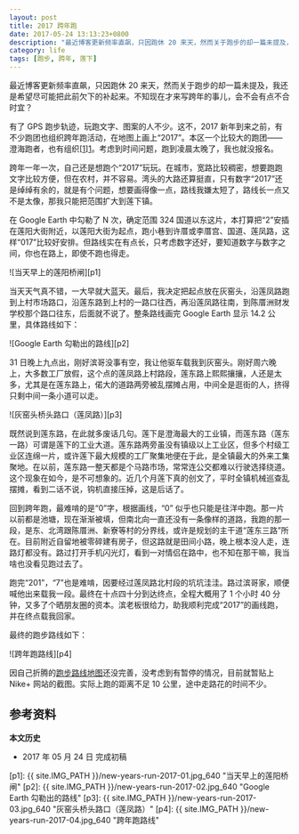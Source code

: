 ```yaml
---
layout: post
title: 2017 跨年跑
date: 2017-05-24 13:13:23+0800
description: "最近博客更新频率直飙，只因跑休 20 来天，然而关于跑步的却一篇未提及，我还是希望尽可能把此前欠下的补起来。不知现在才来写跨年的事儿，会不会有点不合时宜？"
category: life
tags: [跑步, 跨年, 莲下]
---
```


最近博客更新频率直飙，只因跑休 20 来天，然而关于跑步的却一篇未提及，我还是希望尽可能把此前欠下的补起来。不知现在才来写跨年的事儿，会不会有点不合时宜？

有了 GPS 跑步轨迹，玩跑文字、图案的人不少。这不，2017 新年到来之前，有不少跑团也组织跨年跑活动，在地图上画上“2017”。本区一个比较大的跑团——澄海跑者，也有组织[[1]][1]。考虑到时间问题，跑到凌晨太晚了，我也就没报名。

跨年一年一次，自己还是想跑个“2017”玩玩。在城市，宽路比较稠密，想要跑跑文字比较方便，但在农村，并不容易。湾头的大路还算挺直，只有数字“2017”还是绰绰有余的，就是有个问题，想要画得像一点，路线我嫌太短了，路线长一点又不是太像，那我只能把范围扩大到莲下镇。

在 Google Earth 中勾勒了 N 次，确定范围 324 国道以东这片，本打算把“2”安插在莲阳大街附近，以莲阳大街为起点，跑小巷到许厝或李厝宫、国道、莲凤路，这样“017”比较好安排。但路线实在有点长，只考虑数字还好，要知道数字与数字之间，你也在路上，即使不跑也得走。

![当天早上的莲阳桥闸][p1]

当天天气真不错，一大早就大蓝天。最后，我决定把起点放在灰窑头，沿莲凤路跑到上村市场路口，沿莲东路到上村的一路口往西，再沿莲凤路往南，到陈厝洲财发学校那个路口往东，后面就不说了。整条路线画完 Google Earth 显示 14.2 公里，具体路线如下：

![Google Earth 勾勒出的路线][p2]

31 日晚上九点出，刚好滨哥没事有空，我让他驱车载我到灰窑头。刚好周六晚上，大多数工厂放假，这个点的莲凤路上村路段，莲东路上熙熙攘攘，人还是太多，尤其是在莲东路上，偌大的道路两旁被乱摆摊占用，中间全是逛街的人，挤得只剩中间一条小道可以走。

![灰窑头桥头路口（莲凤路）][p3]

既然说到莲东路，在此就多废话几句。莲下是澄海最大的工业镇，而莲东路（莲东一路）可谓是莲下的工业大道。莲东路两旁虽没有镇级以上工业区，但多个村级工业区连绵一片，或许莲下最大规模的工厂聚集地便在于此，是全镇最大的外来工集聚地。在以前，莲东路一整天都是个马路市场，常常连公交都难以行驶选择绕道。这个现象在如今，是不可想象的。近几个月莲下真的创文了，平时全镇机械巡查乱摆摊，看到二话不说，钩机直接压掉，这是后话了。

回到跨年跑，最难啃的是“0”字，根据画线，“0” 似乎也只能是往洋中跑。那一片以前都是池塘，现在渐渐被填，但南北向一直还没有一条像样的道路，我跑的那一段，是东、北湾跟陈厝洲、新寮等村的分界线，或许是规划的主干道“莲东三路”所在。目前附近自留地被零碎建有房子，但这路就是田间小路，晚上根本没人走，连路灯都没有。路过打开手机闪光灯，看到一对情侣在路中，也不知在那干嘛，我当啥也没看见跑过去了。

跑完“201”，“7”也是难啃，因要经过莲凤路北村段的坑坑洼洼。路过滨哥家，顺便喊他出来载我一段。最终在十点四十分到达终点，全程大概用了 1 个小时 40 分钟，又多了个晒朋友圈的资本。滨老板很给力，助我顺利完成“2017”的画线跑，并在终点载我回家。

最终的跑步路线如下：

![跨年跑路线][p4]

因自己折腾的[跑步路线地图](/use-amap-api-to-show-running-line.html)还没完善，没考虑到有暂停的情况，目前就暂贴上 Nike+ 网站的截图。实际上跑的距离不足 10 公里，途中走路花的时间不少。

## 参考资料

[1]: https://mp.weixin.qq.com/s?__biz=MzI4ODQxOTU2NQ==&mid=2247483899&idx=1&sn=bdb42b3c1f36472596c26775ac92d3e9&scene=0#wechat_redirect "16/17跨年跑--用双脚丈量世界"

**本文历史**

* 2017 年 05 月 24 日 完成初稿

[p1]: {{ site.IMG_PATH }}/new-years-run-2017-01.jpg_640 "当天早上的莲阳桥闸"
[p2]: {{ site.IMG_PATH }}/new-years-run-2017-02.jpg_640 "Google Earth 勾勒出的路线"
[p3]: {{ site.IMG_PATH }}/new-years-run-2017-03.jpg_640 "灰窑头桥头路口（莲凤路）"
[p4]: {{ site.IMG_PATH }}/new-years-run-2017-04.jpg_640 "跨年跑路线"
